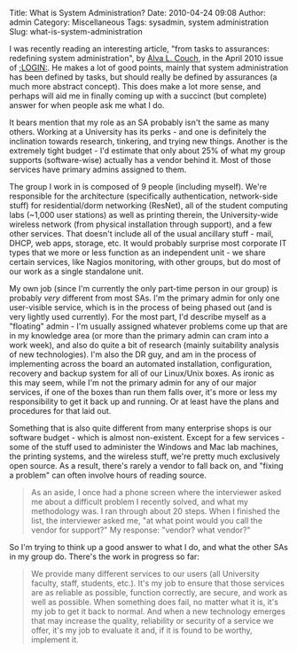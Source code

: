 Title: What is System Administration?
Date: 2010-04-24 09:08
Author: admin
Category: Miscellaneous
Tags: sysadmin, system administration
Slug: what-is-system-administration

I was recently reading an interesting article, "from tasks to
assurances: redefining system administration", by [Alva L.
Couch](http://www.cs.tufts.edu/~couch/), in the April 2010 issue of
[;LOGIN:](http://www.usenix.org/publications/login/). He makes a lot of
good points, mainly that system administration has been defined by
tasks, but should really be defined by assurances (a much more abstract
concept). This does make a lot more sense, and perhaps will aid me in
finally coming up with a succinct (but complete) answer for when people
ask me what I do.

It bears mention that my role as an SA probably isn't the same as many
others. Working at a University has its perks - and one is definitely
the inclination towards research, tinkering, and trying new things.
Another is the extremely tight budget - I'd estimate that only about 25%
of what my group supports (software-wise) actually has a vendor behind
it. Most of those services have primary admins assigned to them.

The group I work in is composed of 9 people (including myself). We're
responsible for the architecture (specifically authentication,
network-side stuff) for residential/dorm networking (ResNet), all of the
student computing labs (\~1,000 user stations) as well as printing
therein, the University-wide wireless network (from physical
installation through support), and a few other services. That doesn't
include all of the usual ancillary stuff - mail, DHCP, web apps,
storage, etc. It would probably surprise most corporate IT types that we
more or less function as an independent unit - we share certain
services, like Nagios monitoring, with other groups, but do most of our
work as a single standalone unit.

My own job (since I'm currently the only part-time person in our group)
is probably *very* different from most SAs. I'm the primary admin for
only one user-visible service, which is in the process of being phased
out (and is very lightly used currently). For the most part, I'd
describe myself as a "floating" admin - I'm usually assigned whatever
problems come up that are in my knowledge area (or more than the primary
admin can cram into a work week), and also do quite a bit of research
(mainly suitability analysis of new technologies). I'm also the DR guy,
and am in the process of implementing across the board an automated
installation, configuration, recovery and backup system for all of our
Linux/Unix boxes. As ironic as this may seem, while I'm not the primary
admin for any of our major services, if one of the boxes than run them
falls over, it's more or less my responsibility to get it back up and
running. Or at least have the plans and procedures for that laid out.

Something that is also quite different from many enterprise shops is our
software budget - which is almost non-existent. Except for a few
services - some of the stuff used to administer the Windows and Mac lab
machines, the printing systems, and the wireless stuff, we're pretty
much exclusively open source. As a result, there's rarely a vendor to
fall back on, and "fixing a problem" can often involve hours of reading
source.

> As an aside, I once had a phone screen where the interviewer asked me
> about a difficult problem I recently solved, and what my methodology
> was. I ran through about 20 steps. When I finished the list, the
> interviewer asked me, "at what point would you call the vendor for
> support?" My response: "vendor? what vendor?"

So I'm trying to think up a good answer to what I do, and what the other
SAs in my group do. There's the work in progress so far:

> We provide many different services to our users (all University
> faculty, staff, students, etc.). It's my job to ensure that those
> services are as reliable as possible, function correctly, are secure,
> and work as well as possible. When something does fail, no matter what
> it is, it's my job to get it back to normal. And when a new technology
> emerges that may increase the quality, reliability or security of a
> service we offer, it's my job to evaluate it and, if it is found to be
> worthy, implement it.
